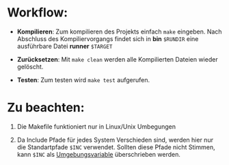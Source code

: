 # Workflow:

* __Kompilieren__:
    Zum kompilieren des Projekts einfach ```make``` eingeben.
    Nach Abschluss des Kompiliervorgangs findet sich in __bin__ ```$RUNDIR``` eine ausführbare Datei __runner__ ```$TARGET```

* __Zurücksetzen__:
    Mit ```make clean``` werden alle Kompilierten Dateien wieder gelöscht.

* __Testen__:
    Zum testen wird ```make test``` aufgerufen.


# Zu beachten:

1.  Die Makefile funktioniert nur in Linux/Unix Umbegungen

2.  Da Include Pfade für jedes System Verschieden sind, werden hier nur die Standartpfade ```$INC``` verwendet.
    Sollten diese Pfade nicht Stimmen, kann ```$INC``` als [Umgebungsvariable](https://wiki.ubuntuusers.de/Umgebungsvariable/) überschrieben werden.
